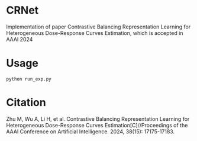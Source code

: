 # CRNet
Implementation of paper Contrastive Balancing Representation Learning for Heterogeneous Dose-Response Curves Estimation, which is accepted in AAAI 2024

# Usage
```
python run_exp.py
```

# Citation
Zhu M, Wu A, Li H, et al. Contrastive Balancing Representation Learning for Heterogeneous Dose-Response Curves Estimation[C]//Proceedings of the AAAI Conference on Artificial Intelligence. 2024, 38(15): 17175-17183.
